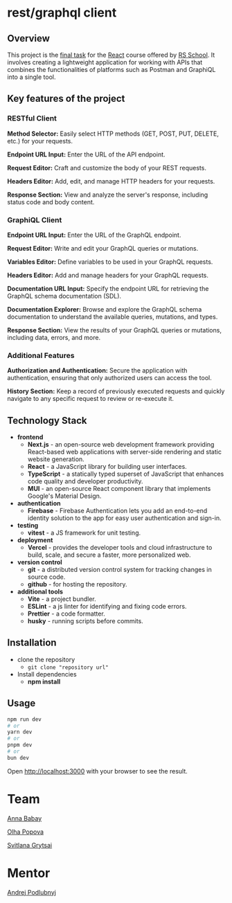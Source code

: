 # rest/graphql client

## Overview

This project is the [final task](https://github.com/rolling-scopes-school/tasks/blob/master/react/modules/tasks/final.md) for the [React](https://rs.school/courses/reactjs) course offered by [RS School](https://rs.school/). It involves creating a lightweight application for working with APIs that combines the functionalities of platforms such as Postman and GraphiQL into a single tool.

## Key features of the project

### RESTful Client

**Method Selector:** Easily select HTTP methods (GET, POST, PUT, DELETE, etc.) for your requests.

**Endpoint URL Input:** Enter the URL of the API endpoint.

**Request Editor:** Craft and customize the body of your REST requests.

**Headers Editor:** Add, edit, and manage HTTP headers for your requests.

**Response Section:** View and analyze the server's response, including status code and body content.

### GraphiQL Client

**Endpoint URL Input:** Enter the URL of the GraphQL endpoint.

**Request Editor:** Write and edit your GraphQL queries or mutations.

**Variables Editor:** Define variables to be used in your GraphQL requests.

**Headers Editor:** Add and manage headers for your GraphQL requests.

**Documentation URL Input:** Specify the endpoint URL for retrieving the GraphQL schema documentation (SDL).

**Documentation Explorer:** Browse and explore the GraphQL schema documentation to understand the available queries, mutations, and types.

**Response Section:** View the results of your GraphQL queries or mutations, including data, errors, and more.

### Additional Features

**Authorization and Authentication:** Secure the application with authentication, ensuring that only authorized users can access the tool.

**History Section:** Keep a record of previously executed requests and quickly navigate to any specific request to review or re-execute it.

## Technology Stack

-   **frontend**
    -   **Next.js** - an open-source web development framework providing React-based web applications with server-side rendering and static website generation.
    -   **React** - a JavaScript library for building user interfaces.
    -   **TypeScript** - a statically typed superset of JavaScript that enhances code quality and developer productivity.
    -   **MUI** - an open-source React component library that implements Google's Material Design.
-   **authentication**
    -   **Firebase** - Firebase Authentication lets you add an end-to-end identity solution to the app for easy user authentication and sign-in.
-   **testing**
    -   **vitest** - a JS framework for unit testing.
-   **deployment**
    -   **Vercel** - provides the developer tools and cloud infrastructure to build, scale, and secure a faster, more personalized web.
-   **version control**
    -   **git** - a distributed version control system for tracking changes in source code.
    -   **github** - for hosting the repository.
-   **additional tools**
    -   **Vite** - a project bundler.
    -   **ESLint** - a js linter for identifying and fixing code errors.
    -   **Prettier** - a code formatter.
    -   **husky** - running scripts before commits.

## Installation

-   clone the repository
    -   `git clone "repository url"`
-   Install dependencies
    -   **npm install**

## Usage

```bash
npm run dev
# or
yarn dev
# or
pnpm dev
# or
bun dev
```

Open [http://localhost:3000](http://localhost:3000) with your browser to see the result.

# Team

[Anna Babay](https://github.com/kot-vmeshke)

[Olha Popova](https://github.com/PopovaOlha)

[Svitlana Grytsai](https://github.com/SvitlanaG)

# Mentor

[Andrej Podlubnyj](https://github.com/andron13)
